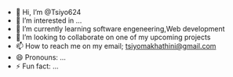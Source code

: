 - 👋 Hi, I’m @Tsiyo624
- 👀 I’m interested in ...
- 🌱 I’m currently learning software engeneering,Web development
- 💞️ I’m looking to collaborate on one of my upcoming projects
- 📫 How to reach me on my email; tsiyomakhathini@gmail.com
- 😄 Pronouns: ...
- ⚡ Fun fact: ...

<!---
Tsiyo624/Tsiyo624 is a ✨ special ✨ repository because its `README.md` (this file) appears on your GitHub profile.
You can click the Preview link to take a look at your changes.
--->
